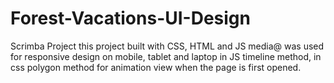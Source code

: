 # Forest-Vacations-UI-Design
Scrimba Project
this project built with CSS, HTML and JS 
media@ was used for responsive design on mobile, tablet and laptop
in JS timeline method, in css polygon method for animation view when the page is first opened.

